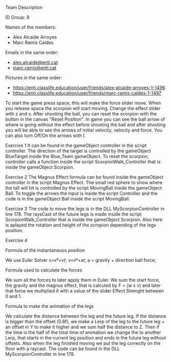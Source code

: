 Team Description

ID Group: 8

Names of the members: 
  - Alex Alcaide Arroyes 
  - Marc Ramis Caldes
  
Emails in the same order: 
  - alex.alcaide@enti.cat 
  - marc.ramis@enti.cat
  
Pictures in the same order: 
  - https://enti.classlife.education/user/friends/alex-alcaide-arroyes-1-1496 
  - https://enti.classlife.education/user/friends/marc-ramis-caldes-1-1497
  
To start the game press space, this will make the force slider move. When you release space the scorpion will start moving. Change the effect slider with z and x. After shooting the ball, you can reset the scorpion with the button in the canvas "Reset Position". In game you can see the ball arrow of where is going without the effect before shooting the ball and after shooting you will be able to see the arrows of initial velocity, velocity and force. You can also turn Off/On the arrows with I.

Exercise 1
It can be found in the gameObject controller in the script controller.
The direction of the target is controlled by the gameObject BlueTarget inside the Blue_Team gameObject.
To reset the scorpion, controller calls a function inside the script ScorpionWalk_Controller that is inside the gameObject Scorpion.

Exercise 2
The Magnus Effect formula can be found inside the gameObject controller in the script Magnus Effect.
The small red sphere to show where the tall will hit is controlled by the script MovingBall inside the gameObject Ball.
To toggle the arrows the input is inside the script Controller and the code is in the gameObject Ball inside the script MovingBall.

Exercise 3
The code to move the legs is in the DLL MyScorpionController in line 178.
The raysCast of the future legs is made inside the script ScorpionWalk_Controller that is inside the gameObject Scorpion. Also here is aplayed the rotation and height of the scropion depending of the legs position.

Exercise 4


Formula of the instantaneuos position

We use Euler Solver 
x=xº+vt;
v=vº+at;
a = gravity + direction ball force;

Formula used to calculate the forces

We sum all the forces to later apply them in Euler. We sum the start force, the gravity and the magnus effect, that is calculed by F = (w x v) and later that force we multiplied it with a value of the slider Effect Strenght between 0 and 1.


Formula to make the animation of the legs

We calculate the distance between the leg and the future leg. If the distance is bigger than the offset (0.8f), we make a Lerp of the leg to the future leg + an offset in Y to make it higher and we sum half the distance to Z. Then if the time is the half of the total time of animation we change the to another Lerp, that starts in the current leg position and ends in the future leg without offsets. Also when the leg finished moving we put the leg correctly on the floor with a raycast.
The code can be found in the DLL MyScorpionController in line 178.

